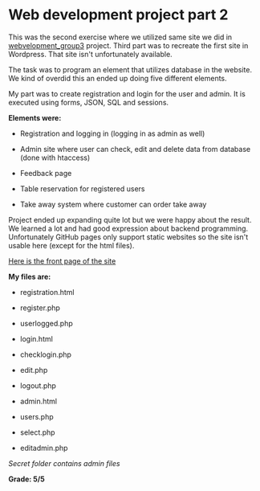 # Web development project part 2

This was the second exercise where we utilized same site we did in [webvelopment_group3](https://github.com/jenhakk/webdevelopment_group3) project. Third part was to recreate the first site in Wordpress. That site isn't unfortunately available. 

The task was to program an element that utilizes database in the website. We kind of overdid this an ended up doing five different elements.

My part was to create registration and login for the user and admin. It is executed using forms, JSON, SQL and sessions.






**Elements were:**

- Registration and logging in (logging in as admin as well)

- Admin site where user can check, edit and delete data from database (done with htaccess)

- Feedback page

- Table reservation for registered users

- Take away system where customer can order take away

Project ended up expanding quite lot but we were happy about the result. We learned a lot and had good expression about backend programming. Unfortunately GitHub pages only support static websites so the site isn't usable here (except for the html files).

[Here is the front page of the site](http://shell.hamk.fi/~jenna20100/Projekti/web-development/index.html)

**My files are:**

- registration.html

- register.php

- userlogged.php

- login.html

- checklogin.php

- edit.php

- logout.php

- admin.html

- users.php

- select.php

- editadmin.php



*Secret folder contains admin files*

**Grade: 5/5**


